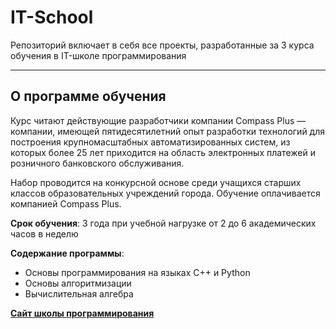 # IT-School
Репозиторий включает в себя все проекты, разработанные за 3 курса обучения в IT-школе программирования

---

## О программе обучения
Курс читают действующие разработчики компании Compass Plus — компании, имеющей пятидесятилетний опыт разработки технологий для построения крупномасштабных автоматизированных систем, из которых более 25 лет приходится на область электронных платежей и розничного банковского обслуживания.

Набор проводится на конкурсной основе среди учащихся старших классов образовательных учреждений города. Обучение оплачивается компанией Compass Plus.

**Срок обучения**: 3 года при учебной нагрузке от 2 до 6 академических часов в неделю

**Содержание программы**: 
* Основы программирования на языках C++ и Python 
* Основы алгоритмизации
* Вычислительная алгебра

[**Сайт школы программирования**](https://itfi-school.com/programms/programming-fundamentals/)
